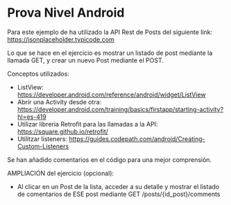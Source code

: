 # Prova Nivel Android

Para este ejemplo de ha utilizado la API Rest de Posts del siguiente link: https://jsonplaceholder.typicode.com

Lo que se hace en el ejercicio es mostrar un listado de post mediante la llamada GET, y crear un nuevo Post mediante el POST.

Conceptos utilizados:
- ListView: https://developer.android.com/reference/android/widget/ListView
- Abrir una Activity desde otra: https://developer.android.com/training/basics/firstapp/starting-activity?hl=es-419
- Utilizar libreria Retrofit para las llamadas a la API: https://square.github.io/retrofit/
- Utilitzar listeners: https://guides.codepath.com/android/Creating-Custom-Listeners

Se han añadido comentarios en el código para una mejor comprensión.


AMPLIACIÓN del ejercicio (opcional):
- Al clicar en un Post de la lista, acceder a su detalle y mostrar el listado de comentarios de ESE post mediante GET /posts/{id_post}/comments
